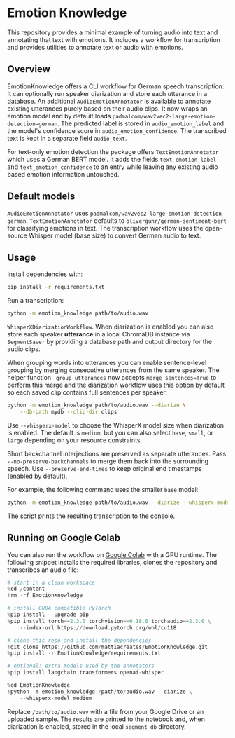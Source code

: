 # Emotion Knowledge

This repository provides a minimal example of turning audio into text
and annotating that text with emotions. It includes a workflow for
transcription and provides utilities to annotate text or audio with emotions.

## Overview

EmotionKnowledge offers a CLI workflow for German speech transcription.
It can optionally run speaker diarization and store each utterance in a database.
An additional `AudioEmotionAnnotator` is available to annotate existing
utterances purely based on their audio clips. It now wraps an emotion model
and by default loads `padmalcom/wav2vec2-large-emotion-detection-german`.
The predicted label is stored in `audio_emotion_label` and the model's
confidence score in `audio_emotion_confidence`. The transcribed text is kept
in a separate field `audio_text`.

For text-only emotion detection the package offers `TextEmotionAnnotator`
which uses a German BERT model. It adds the fields `text_emotion_label` and
`text_emotion_confidence` to an entry while leaving any existing audio based
emotion information untouched.

## Default models

`AudioEmotionAnnotator` uses `padmalcom/wav2vec2-large-emotion-detection-german`.
`TextEmotionAnnotator` defaults to `oliverguhr/german-sentiment-bert` for
classifying emotions in text.
The transcription workflow uses the open-source Whisper model (base size) to
convert German audio to text.

## Usage

Install dependencies with:

```bash
pip install -r requirements.txt
```

Run a transcription:

```bash
python -m emotion_knowledge path/to/audio.wav
```

`WhisperXDiarizationWorkflow`.  When diarization is enabled you can also
store each speaker **utterance** in a local ChromaDB instance via
`SegmentSaver` by providing a database path and output directory for the
audio clips.

When grouping words into utterances you can enable sentence-level grouping by
merging consecutive utterances from the same speaker. The helper function
`_group_utterances` now accepts `merge_sentences=True` to perform this merge and
the diarization workflow uses this option by default so each saved clip contains
full sentences per speaker.

```bash
python -m emotion_knowledge path/to/audio.wav --diarize \
    --db-path mydb --clip-dir clips
```

Use `--whisperx-model` to choose the WhisperX model size when diarization is
enabled. The default is `medium`, but you can also select `base`, `small`, or
`large` depending on your resource constraints.

Short backchannel interjections are preserved as separate utterances. Pass
`--no-preserve-backchannels` to merge them back into the surrounding speech. Use
`--preserve-end-times` to keep original end timestamps (enabled by default).

For example, the following command uses the smaller `base` model:

```bash
python -m emotion_knowledge path/to/audio.wav --diarize --whisperx-model base
```

The script prints the resulting transcription to the console.

## Running on Google Colab

You can also run the workflow on [Google Colab](https://colab.research.google.com/)
with a GPU runtime. The following snippet installs the required libraries,
clones the repository and transcribes an audio file:

```python
# start in a clean workspace
%cd /content
!rm -rf EmotionKnowledge

# install CUDA compatible PyTorch
%pip install --upgrade pip
%pip install torch==2.3.0 torchvision==0.18.0 torchaudio==2.3.0 \
    --index-url https://download.pytorch.org/whl/cu118

# clone this repo and install the dependencies
!git clone https://github.com/mattiacreates/EmotionKnowledge.git
%pip install -r EmotionKnowledge/requirements.txt

# optional: extra models used by the annotators
%pip install langchain transformers openai-whisper

%cd EmotionKnowledge
!python -m emotion_knowledge /path/to/audio.wav --diarize \
    --whisperx-model medium
```

Replace `/path/to/audio.wav` with a file from your Google Drive or an uploaded
sample. The results are printed to the notebook and, when diarization is
enabled, stored in the local `segment_db` directory.

